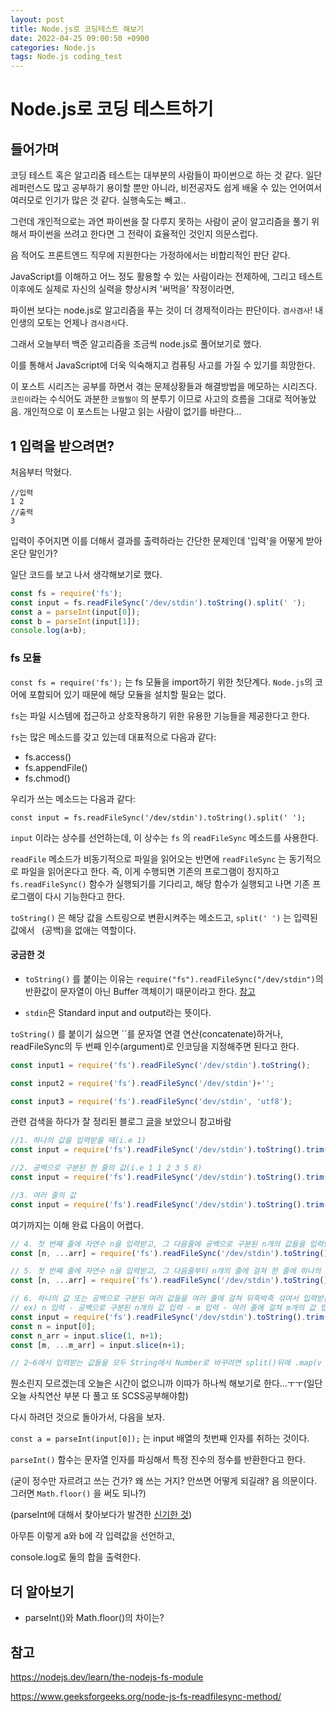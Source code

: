 ```yaml
---
layout: post
title: Node.js로 코딩테스트 해보기
date: 2022-04-25 09:00:50 +0900
categories: Node.js
tags: Node.js coding_test   
---
```


# Node.js로 코딩 테스트하기 

## 들어가며

코딩 테스트 혹은 알고리즘 테스트는 대부분의 사람들이 파이썬으로 하는 것 같다. 일단 레퍼런스도 많고 공부하기 용이할 뿐만 아니라, 비전공자도 쉽게 배울 수 있는 언어여서 여러모로 인기가 많은 것 같다. 실행속도는 빼고..

그런데 개인적으로는 과연 파이썬을 잘 다루지 못하는 사람이 굳이 알고리즘을 풀기 위해서 파이썬을 쓰려고 한다면 그 전략이 효율적인 것인지 의문스럽다.

음 적어도 프론트엔드 직무에 지원한다는 가정하에서는 비합리적인 판단 같다.

JavaScript를 이해하고 어느 정도 활용할 수 있는 사람이라는 전제하에, 그리고 테스트 이후에도 실제로 자신의 실력을 향상시켜 '써먹을' 작정이라면, 

파이썬 보다는 node.js로 알고리즘을 푸는 것이 더 경제적이라는 판단이다. `겸사겸사`! 내 인생의 모토는 언제나 `겸사겸사`다.

그래서 오늘부터 백준 알고리즘을 조금씩 node.js로 풀어보기로 했다.

이를 통해서 JavaScript에 더욱 익숙해지고 컴퓨팅 사고를 가질 수 있기를 희망한다.

이 포스트 시리즈는 공부를 하면서 겪는 문제상황들과 해결방법을 메모하는 시리즈다. `코린이`라는 수식어도 과분한 `코찔찔이` 의 분투기 이므로 사고의 흐름을 그대로 적어놓았음. 개인적으로 이 포스트는 나말고 읽는 사람이 없기를 바란다... 



## 1 입력을 받으려면?



처음부터 막혔다.

```
//입력
1 2
//출력
3
```

입력이 주어지면 이를 더해서 결과를 출력하라는 간단한 문제인데 '입력'을 어떻게 받아온단 말인가?

일단 코드를 보고 나서 생각해보기로 했다.

```js
const fs = require('fs');
const input = fs.readFileSync('/dev/stdin').toString().split(' ');
const a = parseInt(input[0]);
const b = parseInt(input[1]);
console.log(a+b);
```



### fs 모듈

`const fs = require('fs');` 는 fs 모듈을 import하기 위한 첫단계다. `Node.js`의 코어에 포함되어 있기 때문에 해당 모듈을 설치할 필요는 없다.

`fs`는 파일 시스템에 접근하고 상호작용하기 위한 유용한 기능들을 제공한다고 한다.

`fs`는 많은 메소드를 갖고 있는데 대표적으로 다음과 같다:

- fs.access()
- fs.appendFile()
- fs.chmod()





우리가 쓰는 메소드는 다음과 같다:

`const input = fs.readFileSync('/dev/stdin').toString().split(' ');`



`input` 이라는 상수를 선언하는데, 이 상수는 `fs` 의 `readFileSync` 메소드를 사용한다. 



`readFile` 메소드가 비동기적으로 파일을 읽어오는 반면에 `readFileSync` 는 동기적으로 파일을 읽어온다고 한다.  즉, 이게 수행되면 기존의 프로그램이 정지하고 `fs.readFileSync()` 함수가 실행되기를 기다리고, 해당 함수가 실행되고 나면 기존 프로그램이 다시 기능한다고 한다.



`toString()` 은 해당 값을 스트링으로 변환시켜주는 메소드고, `split(' ')` 는 입력된 값에서 ` `(공백)을 없애는 역할이다.





#### 궁금한 것

- `toString()` 를 붙이는 이유는 `require("fs").readFileSync("/dev/stdin")`의 반환값이 문자열이 아닌 Buffer 객체이기 때문이라고 한다. [참고](https://tesseractjh.tistory.com/39)

- `stdin`은 Standard input and output라는 뜻이다.



`toString()` 를 붙이기 싫으면 ``를 문자열 연결 연산(concatenate)하거나, readFileSync의 두 번째 인수(argument)로 인코딩을 지정해주면 된다고 한다. 

```js
const input1 = require('fs').readFileSync('/dev/stdin').toString();

const input2 = require('fs').readFileSync('/dev/stdin')+'';

const input3 = require('fs').readFileSync('dev/stdin', 'utf8');

```



관련 검색을 하다가 잘 정리된 블로그 [글](https://tesseractjh.tistory.com/39)을 보았으니 참고바람



```js
//1. 하나의 값을 입력받을 때(i.e 1)
const input = require('fs').readFileSync('/dev/stdin').toString().trim();

//2. 공백으로 구분된 한 줄의 값(i.e 1 1 2 3 5 8)
const input = require('fs').readFileSync('/dev/stdin').toString().trim().split(' ');

//3. 여러 줄의 값
const input = require('fs').readFileSync('/dev/stdin').toString().trim().split('\n');

```



여기까지는 이해 완료 다음이 어렵다.



```js
// 4. 첫 번째 줄에 자연수 n을 입력받고, 그 다음줄에 공백으로 구분된 n개의 값들을 입력받을 때
const [n, ...arr] = require('fs').readFileSync('/dev/stdin').toString().trim().split(/\s/);

// 5. 첫 번째 줄에 자연수 n을 입력받고, 그 다음줄부터 n개의 줄에 걸쳐 한 줄에 하나의 값을 입력받을 때
const [n, ...arr] = require('fs').readFileSync('/dev/stdin').toString().trim().split('\n');

// 6. 하나의 값 또는 공백으로 구분된 여러 값들을 여러 줄에 걸쳐 뒤죽박죽 섞여서 입력받을 때
// ex) n 입력 - 공백으로 구분된 n개의 값 입력 - m 입력 - 여러 줄에 걸쳐 m개의 값 입력
const input = require('fs').readFileSync('/dev/stdin').toString().trim().split(/\s/);
const n = input[0];
const n_arr = input.slice(1, n+1);
const [m, ...m_arr] = input.slice(n+1);

// 2~6에서 입력받는 값들을 모두 String에서 Number로 바꾸려면 split()뒤에 .map(v => +v)를 추가
```



뭔소린지 모르겠는데 오늘은 시간이 없으니까 이따가 하나씩 해보기로 한다...ㅜㅜ(일단 오늘 사칙연산 부분 다 풀고 또 SCSS공부해야함)





다시 하려던 것으로 돌아가서, 다음을 보자.

`const a = parseInt(input[0]);` 는 input 배열의 첫번째 인자를 취하는 것이다.

`parseInt()` 함수는 문자열 인자를 파싱해서 특정 진수의 정수를 반환한다고 한다.



(굳이 정수만 자르려고 쓰는 건가? 왜 쓰는 거지? 안쓰면 어떻게 되길래? 음 의문이다. 그러면 `Math.floor()` 을 써도 되나?)

(parseInt에 대해서 찾아보다가 발견한 [신기한 것](https://dmitripavlutin.com/parseint-mystery-javascript/))

아무튼 이렇게 a와 b에 각 입력값을 선언하고,

console.log로 둘의 합을 출력한다.



## 더 알아보기

- parseInt()와 Math.floor()의 차이는?

  







## 참고

https://nodejs.dev/learn/the-nodejs-fs-module

https://www.geeksforgeeks.org/node-js-fs-readfilesync-method/